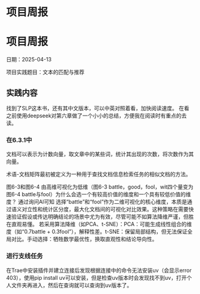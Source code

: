 # 项目周报

# 项目周报

日期：2025-04-13

项目实践题目：文本的匹配与推荐

## 实践内容

找到了SLP这本书，还有其中文版本，可以中英对照着看，加快阅读速度。
在看之前使用deepseek对第六章做了一个小小的总结，方便我在阅读时有重点的去读。

### 在6.3.1中

文档可以表示为计数向量，取文章中的某些词，统计其出现的次数，将次数作为其向量。

术语-文档矩阵最初被定义为一种用于查找文档信息检索任务的相似文档的方法。


图6-3和图6-4 由高维可视化为低维（图6-3 battle，good，fool，wit四个量变为图6-4 battle与fool）为什么会选一个有较高价值的维度和一个具有较低价值的维度？
通过询问AI可知
选择“battle”和“fool”作为二维可视化的核心维度，本质是​​通过语义对立性和统计区分度，最大化文档间的可视化对比效果​​。这种策略在需要快速验证假设或传达明确结论的场景中尤为有效，尽管可能不如算法降维严谨，但胜在直观易懂。
若采用算法降维（如PCA、t-SNE）：
​​PCA​​：可能生成线性组合的维度（如“0.7battle + 0.3fool”），解释性差。
​​t-SNE​​：保留局部结构，但无法保证全局对比。
​​手动选择​​：牺牲数学最优性，换取直观性和结论导向性。

### 进行支线任务

在Trae中安装插件并建立连接后发现根据连接中的命令无法安装uv（会显示error 403），使用pip install uv可以安装，但是检查uv版本时会发现找不到uv，打开个人文件夹再进入，然后在查询就可以查询到uv版本了。
